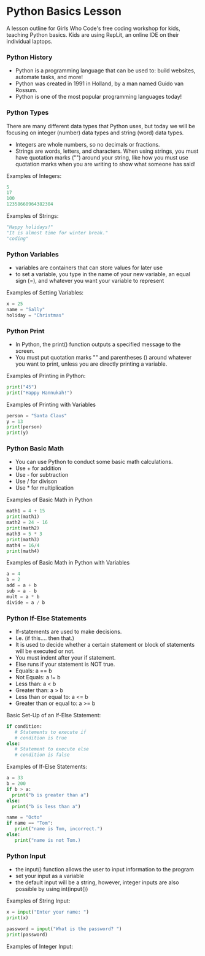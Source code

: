 # Python Basics Lesson
A lesson outline for Girls Who Code's free coding workshop for kids, teaching Python basics. Kids are using RepLit, an online IDE on their individual laptops.

### Python History
  * Python is a programming language that can be used to: build websites,  automate tasks, and more!
  * Python was created in 1991 in Holland, by a man named Guido van Rossum.
  *  Python is one of the most popular programming languages today!

### Python Types
There are many different data types that Python uses, but today we will be focusing on integer (number) data types and string (word) data types.
 * Integers are whole numbers, so no decimals or fractions.
 * Strings are words, letters, and characters. When using strings, you must have quotation marks ("") around your string, like how you must use quotation marks when
   you are writing to show what someone has said!

Examples of Integers:
```python
5
17
100
12358660964382304
```

Examples of Strings:
```python
"Happy holidays!"
"It is almost time for winter break."
"coding"
```

### Python Variables
  * variables are containers that can store values for later use
  * to set a variable, you type in the name of your new variable, an equal sign (=), and whatever you want your variable to represent <br>

  
Examples of Setting Variables:
```python 
x = 25
name = "Sally"
holiday = "Christmas"
```
### Python Print
  * In Python, the print() function outputs a specified message to the screen.
  * You must put quotation marks "" and parentheses () around whatever you want to print, unless you are directly printing a variable. <br>

Examples of Printing in Python:
```python
print("45")
print("Happy Hannukah!")
```

Examples of Printing with Variables
```python
person = "Santa Claus"
y = 13
print(person) 
print(y)
```
### Python Basic Math
 * You can use Python to conduct some basic math calculations.
 * Use + for addition
 * Use - for subtraction
 * Use / for divison
 * Use * for multiplication

Examples of Basic Math in Python
```python
math1 = 4 + 15
print(math1)
math2 = 24 - 16
print(math2)
math3 = 5 * 3
print(math3)
math4 = 16/4
print(math4)
```

Examples of Basic Math in Python with Variables
```python
a = 4
b = 2
add = a + b
sub = a - b
mult = a * b
divide = a / b
```
### Python If-Else Statements
 * If-statements are used to make decisions.
 * I.e. (if this.... then that.)
 * It is used to decide whether a certain statement or block of statements will be executed or not.
 * You must indent after your if statement.
 * Else runs if your statement is NOT true.
 * Equals: a == b
 * Not Equals: a != b
 * Less than: a < b
 * Greater than: a > b
 * Less than or equal to: a <= b
 * Greater than or equal to: a >= b

Basic Set-Up of an If-Else Statement:
```python
if condition:
   # Statements to execute if
   # condition is true
else:
   # Statement to execute else
   # condition is false
```
Examples of If-Else Statements:
```python
a = 33
b = 200
if b > a:
  print("b is greater than a")
else:
  print("b is less than a")

name = "Octo"
if name == "Tom":
   print("name is Tom, incorrect.")
else:
   print("name is not Tom.)
```
### Python Input
 * the input() function allows the user to input information to the program
 * set your input as a variable
 * the default input will be a string, however, integer inputs are also possible by using int(input())

Examples of String Input:
```python
x = input("Enter your name: ")
print(x)

password = input("What is the password? ")
print(password)
```

Examples of Integer Input:
